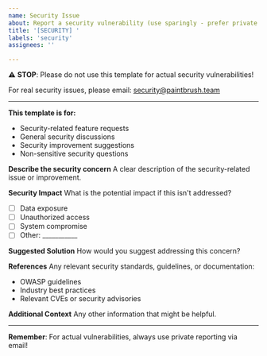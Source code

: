 ```yaml
---
name: Security Issue
about: Report a security vulnerability (use sparingly - prefer private reporting)
title: '[SECURITY] '
labels: 'security'
assignees: ''

---
```


⚠️ **STOP**: Please do not use this template for actual security vulnerabilities!

For real security issues, please email: security@paintbrush.team

---

**This template is for:**
- Security-related feature requests
- General security discussions
- Security improvement suggestions
- Non-sensitive security questions

**Describe the security concern**
A clear description of the security-related issue or improvement.

**Security Impact**
What is the potential impact if this isn't addressed?
- [ ] Data exposure
- [ ] Unauthorized access
- [ ] System compromise
- [ ] Other: ___________

**Suggested Solution**
How would you suggest addressing this concern?

**References**
Any relevant security standards, guidelines, or documentation:
- OWASP guidelines
- Industry best practices
- Relevant CVEs or security advisories

**Additional Context**
Any other information that might be helpful.

---

**Remember**: For actual vulnerabilities, always use private reporting via email!